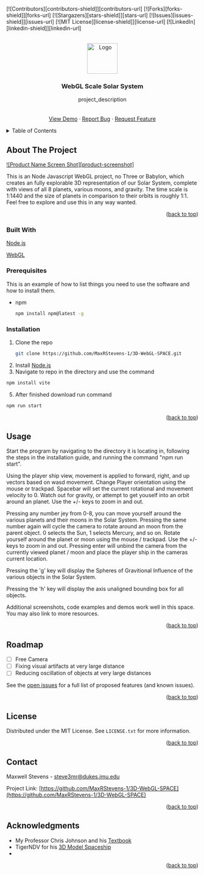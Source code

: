 <div id="top"></div>
<!--
*** Thanks for checking out the Best-README-Template. If you have a suggestion
*** that would make this better, please fork the repo and create a pull request
*** or simply open an issue with the tag "enhancement".
*** Don't forget to give the project a star!
*** Thanks again! Now go create something AMAZING! :D
-->



<!-- PROJECT SHIELDS -->
<!--
*** I'm using markdown "reference style" links for readability.
*** Reference links are enclosed in brackets [ ] instead of parentheses ( ).
*** See the bottom of this document for the declaration of the reference variables
*** for contributors-url, forks-url, etc. This is an optional, concise syntax you may use.
*** https://www.markdownguide.org/basic-syntax/#reference-style-links
-->
[![Contributors][contributors-shield]][contributors-url]
[![Forks][forks-shield]][forks-url]
[![Stargazers][stars-shield]][stars-url]
[![Issues][issues-shield]][issues-url]
[![MIT License][license-shield]][license-url]
[![LinkedIn][linkedin-shield]][linkedin-url]



<!-- PROJECT LOGO -->
<br />
<div align="center">
  <a href="https://github.com/MaxRStevens-1/3D-WebGL-SPACE">
    <img src="images/logo.png" alt="Logo" width="80" height="80">
  </a>

<h3 align="center">WebGL Scale Solar System</h3>

  <p align="center">
    project_description
    <br />
    <br />
    <br />
    <a href="https://github.com/MaxRStevens-1/3D-WebGL-SPACE">View Demo</a>
    ·
    <a href="https://github.com/MaxRStevens-1/3D-WebGL-SPACE/issues">Report Bug</a>
    ·
    <a href="https://github.com/MaxRStevens-1/3D-WebGL-SPACE/issues">Request Feature</a>
  </p>
</div>



<!-- TABLE OF CONTENTS -->
<details>
  <summary>Table of Contents</summary>
  <ol>
    <li>
      <a href="#about-the-project">About The Project</a>
      <ul>
        <li><a href="#built-with">Built With</a></li>
      </ul>
    </li>
    <li>
      <a href="#getting-started">Getting Started</a>
      <ul>
        <li><a href="#prerequisites">Prerequisites</a></li>
        <li><a href="#installation">Installation</a></li>
      </ul>
    </li>
    <li><a href="#usage">Usage</a></li>
    <li><a href="#roadmap">Roadmap</a></li>
    <li><a href="#contributing">Contributing</a></li>
    <li><a href="#license">License</a></li>
    <li><a href="#contact">Contact</a></li>
    <li><a href="#acknowledgments">Acknowledgments</a></li>
  </ol>
</details>



<!-- ABOUT THE PROJECT -->
## About The Project

[![Product Name Screen Shot][product-screenshot]](https://example.com)

This is an Node Javascript WebGL project, no Three or Babylon, which creates an fully explorable 3D representation of our Solar System, complete with views of all 8 planets, various moons, and gravity. The time scale is 1:1440 and the size of planets in comparison to their orbits is roughly 1:1. Feel free to explore and use this in any way wanted.

<p align="right">(<a href="#top">back to top</a>)</p>



### Built With

  [Node.js](https://nodejs.org/en/download/)
  
  
  [WebGL](https://get.webgl.org/)


### Prerequisites

This is an example of how to list things you need to use the software and how to install them.
* npm
  ```sh
  npm install npm@latest -g
  ```

### Installation

1. Clone the repo
   ```sh
   git clone https://github.com/MaxRStevens-1/3D-WebGL-SPACE.git
   ```
2. Install [Node.js](https://nodejs.org/en/download/)
3. Navigate to repo in the directory and use the command 
  ```sh
  npm install vite
  ```
5. After finished download run command
  ```sh
  npm run start
  ```
<p align="right">(<a href="#top">back to top</a>)</p>



<!-- USAGE EXAMPLES -->
## Usage

Start the program by navigating to the directory it is locating in, following the steps in the installation guide, and running the command "npm run start".

Using the player ship view, movement is applied to forward, right, and up vectors based on wasd movement. Change Player orientation using the mouse or trackpad. Spacebar will set the current rotational and movement velocity to 0. Watch out for gravity, or attempt to get youself into an orbit around an planet. Use the +/- keys to zoom in and out.

Pressing any number jey from 0-8, you can move yourself around the various planets and their moons in the Solar System. Pressing the same number again will cycle the camera to rotate around an moon from the parent object. 0 selects the Sun, 1 selects Mercury, and so on. Rotate yourself around the planet or moon using the mouse / trackpad. Use the +/- keys to zoom in and out. Pressing enter will unbind the camera from the currently viewed planet / moon and place the player ship in the cameras current location.

Pressing the 'g' key will display the Spheres of Gravitional Influence of the various objects in the Solar System. 

Pressing the 'h' key will display the axis unaligned bounding box for all objects.

Additional screenshots, code examples and demos work well in this space. You may also link to more resources.


<p align="right">(<a href="#top">back to top</a>)</p>



<!-- ROADMAP -->
## Roadmap

- [ ] Free Camera
- [ ] Fixing visual artifacts at very large distance
- [ ] Reducing oscillation of objects at very large distances

See the [open issues](https://github.com/MaxRStevens-1/3D-WebGL-SPACE/issues) for a full list of proposed features (and known issues).

<p align="right">(<a href="#top">back to top</a>)</p>




<!-- LICENSE -->
## License

Distributed under the MIT License. See `LICENSE.txt` for more information.

<p align="right">(<a href="#top">back to top</a>)</p>



<!-- CONTACT -->
## Contact

Maxwell Stevens - steve3mr@dukes.jmu.edu

Project Link: [https://github.com/MaxRStevens-1/3D-WebGL-SPACE](https://github.com/MaxRStevens-1/3D-WebGL-SPACE)

<p align="right">(<a href="#top">back to top</a>)</p>



<!-- ACKNOWLEDGMENTS -->
## Acknowledgments

* My Professor Chris Johnson and his [Textbook](https://howto3d.twodee.org/)
* TigerNDV for his [3D Model Spaceship](https://sketchfab.com/3d-models/mother-spaceship-9e0e86c41ed24676a7c8b25fdfa002c0)
* []()

<p align="right">(<a href="#top">back to top</a>)</p>
